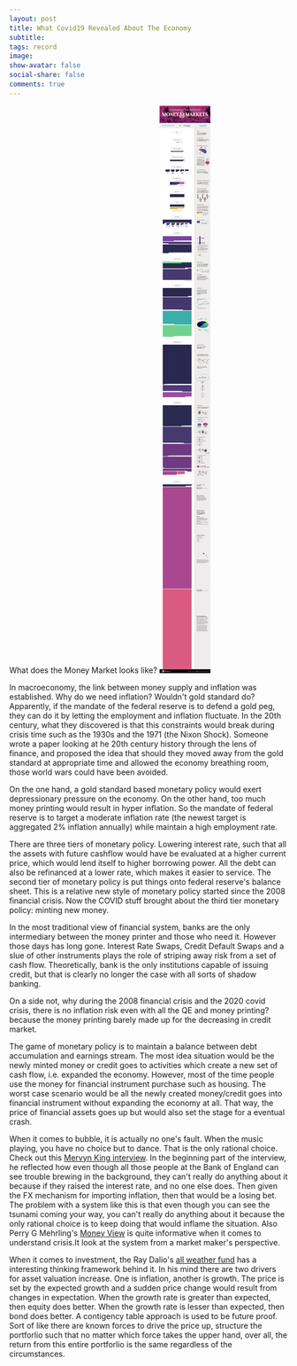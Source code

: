```yaml
---
layout: post
title: What Covid19 Revealed About The Economy
subtitle:
tags: record
image:
show-avatar: false
social-share: false
comments: true
---
```

What does the Money Market looks like?
![2](/assets/img/all-the-worlds-money.png)

In macroeconomy, the link between money supply and inflation was established. Why do we need inflation? Wouldn't gold standard do? Apparently, if the mandate of the federal reserve is to defend a gold peg, they can do it by letting the employment and inflation fluctuate. In the 20th century, what they discovered is that this constraints would break during crisis time such as the 1930s and the 1971 (the Nixon Shock). Someone wrote a paper looking at he 20th century history through the lens of finance, and proposed the idea that should they moved away from the gold standard at appropriate time and allowed the economy breathing room, those world wars could have been avoided.

On the one hand, a gold standard based monetary policy would exert depressionary pressure on the economy. On the other hand, too much money printing would result in hyper inflation. So the mandate of federal reserve is to target a moderate inflation rate (the newest target is aggregated 2% inflation annually) while maintain a high employment rate.

There are three tiers of monetary policy. Lowering interest rate, such that all the assets with future cashflow would have be evaluated at a higher current price, which would lend itself to higher borrowing power. All the debt can also be refinanced at a lower rate, which makes it easier to service. The second tier of monetary policy is put things onto federal reserve's balance sheet. This is a relative new style of monetary policy started since the 2008 financial crisis. Now the COVID stuff brought about the third tier monetary policy: minting new money.

In the most traditional view of financial system, banks are the only intermediary between the money printer and those who need it. However those days has long gone. Interest Rate Swaps, Credit Default Swaps and a slue of other instruments plays the role of striping away risk from a set of cash flow. Theoretically, bank is the only institutions capable of issuing credit, but that is clearly no longer the case with all sorts of shadow banking.

On a side not, why during the 2008 financial crisis and the 2020 covid crisis, there is no inflation risk even with all the QE and money printing? because the money printing barely made up for the decreasing in credit market.

The game of monetary policy is to maintain a balance between debt accumulation and earnings stream. The most idea situation would be the newly minted money or credit goes to activities which create a new set of cash flow, i.e. expanded the economy. However, most of the time people use the money for financial instrument purchase such as housing. The worst case scenario would be all the newly created money/credit goes into financial instrument without expanding the economy at all. That way, the price of financial assets goes up but would also set the stage for a eventual crash.

When it comes to bubble, it is actually no one's fault. When the music playing, you have no choice but to dance. That is the only rational choice. Check out this [Mervyn King interview](https://www.youtube.com/watch?v=FulCkxijZmU). In the beginning part of the interview, he reflected how even though all those people at the Bank of England can see trouble brewing in the background, they can't really do anything about it because if they raised the interest rate, and no one else does. Then given the FX mechanism for importing inflation, then that would be a losing bet. The problem with a system like this is that even though you can see the tsunami coming your way, you can't really do anything about it because the only rational choice is to keep doing that would inflame the situation. Also Perry G Mehrling's [Money View](https://www.coursera.org/learn/money-banking) is quite informative when it comes to understand crisis.It look at the system from a market maker's perspective.

When it comes to investment, the Ray Dalio's [all weather fund](https://youtu.be/SFaRazMpxcM?t=2847) has a interesting thinking framework behind it. In his mind there are two drivers for asset valuation increase. One is inflation, another is growth. The price is set by the expected growth and a sudden price change would result from changes in expectation. When the growth rate is greater than expected, then equity does better. When the growth rate is lesser than expected, then bond does better. A contigency table approach is used to be future proof. Sort of like there are known forces to drive the price up, structure the portforlio such that no matter which force takes the upper hand, over all, the return from this entire portforlio is the same regardless of the circumstances.
